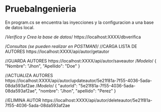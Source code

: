 # PruebaIngenieria

En program.cs se encuentra las inyecciones y la configuracion a una base de datos local.

/*Verifica y Crea la base de datos*/
https://localhost:XXXX/dbverifica

/*Consultas (se pueden realizar en POSTMAN)*/
//CARGA LISTA DE AUTORES
https://localhost:XXXX/api/autor/getautor

//GUARDA AUTORES
https://localhost:XXXX/api/autor/saveautor
/*Modelo*/
{
    "Nombre": "Jhon",
    "Apellido": "Doe"
}

//ACTUALIZA AUTORES
https://localhost:XXXX/api/autor/updateautor/5e21f81a-7f55-4036-5ada-08da593af2ae
/*Modelo*/
{
        "autorId": "5e21f81a-7f55-4036-5ada-08da593af2ae",
        "nombre": "Jhon",
        "apellido": "Perez"
}

//ELIMINA AUTOR
https://localhost:XXXX/api/autor/deleteautor/5e21f81a-7f55-4036-5ada-08da593af2ae
